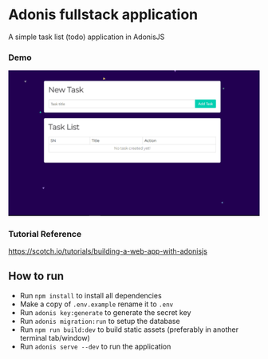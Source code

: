 # Adonis fullstack application

A simple task list (todo) application in AdonisJS

### Demo
![Alt Text](demo.gif)

### Tutorial Reference
https://scotch.io/tutorials/building-a-web-app-with-adonisjs

## How to run

- Run `npm install` to install all dependencies
- Make a copy of `.env.example` rename it to `.env`
- Run `adonis key:generate` to generate the secret key
- Run `adonis migration:run` to setup the database
- Run `npm run build:dev` to build static assets (preferably in another terminal tab/window)
- Run `adonis serve --dev` to run the application
